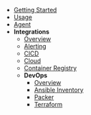 - [Getting Started](../../get-started/)
- [Usage](../../usage/)
- [Agent](../../agent/)
- **Integrations**
  - [Overview](../)
  - [Alerting](../alerting/)
  - [CICD](../cicd/)
  - [Cloud](../cloud/)
  - [Container Registry](../registry/)
  - **DevOps**
    - [Overview](./#devops-integration)
    - [Ansible Inventory](./ansible#ansible)
    - [Packer](./packer#mondoo-packer-provisioner)
    - [Terraform](./terraform#mondoo-terraform-provisioner)